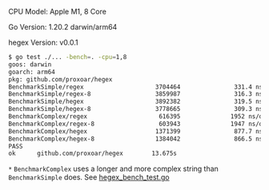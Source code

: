 CPU Model: Apple M1, 8 Core

Go Version: 1.20.2 darwin/arm64

hegex Version: v0.0.1

```bash
$ go test ./... -bench=. -cpu=1,8
goos: darwin
goarch: arm64
pkg: github.com/proxoar/hegex
BenchmarkSimple/regex                    3704464               331.4 ns/op
BenchmarkSimple/regex-8                  3859987               316.3 ns/op
BenchmarkSimple/hegex                    3892382               319.5 ns/op
BenchmarkSimple/hegex-8                  3778665               309.3 ns/op
BenchmarkComplex/regex                    616395              1952 ns/op
BenchmarkComplex/regex-8                  603943              1947 ns/op
BenchmarkComplex/hegex                   1371399               877.7 ns/op
BenchmarkComplex/hegex-8                 1384042               866.5 ns/op
PASS
ok      github.com/proxoar/hegex        13.675s
```

`*` `BenchmarkComplex` uses a longer and more complex string than `BenchmarkSimple` does.
See [hegex_bench_test.go](hegex_bench_test.go)